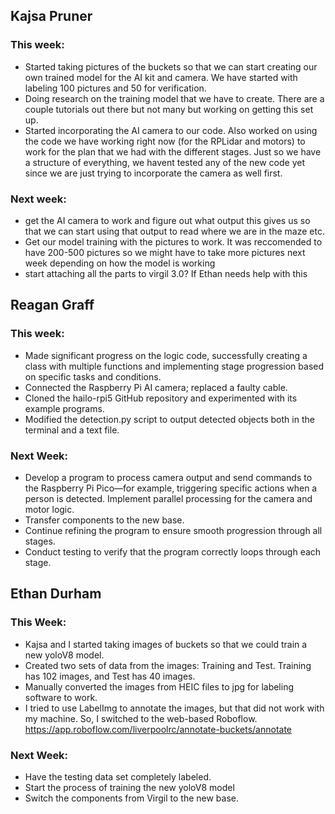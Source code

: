 ## Kajsa Pruner
### This week:
- Started taking pictures of the buckets so that we can start creating our own trained model for the AI kit and camera. We have started with labeling 100 pictures and 50 for verification.
- Doing research on the training model that we have to create. There are a couple tutorials out there but not many but working on getting this set up.
- Started incorporating the AI camera to our code. Also worked on using the code we have working right now (for the RPLidar and motors) to work for the plan that we had with the different stages. Just so we have a structure of everything, we havent tested any of the new code yet since we are just trying to incorporate the camera as well first.
### Next week:
- get the AI camera to work and figure out what output this gives us so that we can start using that output to read where we are in the maze etc.
- Get our model training with the pictures to work. It was reccomended to have 200-500 pictures so we might have to take more pictures next week depending on how the model is working
- start attaching all the parts to virgil 3.0? If Ethan needs help with this 

## Reagan Graff
### This week:
- Made significant progress on the logic code, successfully creating a class with multiple functions and implementing stage progression based on specific tasks and conditions.
- Connected the Raspberry Pi AI camera; replaced a faulty cable.
- Cloned the hailo-rpi5 GitHub repository and experimented with its example programs.
- Modified the detection.py script to output detected objects both in the terminal and a text file.
### Next Week:
- Develop a program to process camera output and send commands to the Raspberry Pi Pico—for example, triggering specific actions when a person is detected. Implement parallel processing for the camera and motor logic.
- Transfer components to the new base.
- Continue refining the program to ensure smooth progression through all stages.
- Conduct testing to verify that the program correctly loops through each stage.

## Ethan Durham
### This Week:
- Kajsa and I started taking images of buckets so that we could train a new yoloV8 model.
- Created two sets of data from the images: Training and Test. Training has 102 images, and Test has 40 images.
- Manually converted the images from HEIC files to jpg for labeling software to work.
- I tried to use LabelImg to annotate the images, but that did not work with my machine. So, I switched to the web-based Roboflow. https://app.roboflow.com/liverpoolrc/annotate-buckets/annotate
### Next Week:
- Have the testing data set completely labeled.
- Start the process of training the new yoloV8 model
- Switch the components from Virgil to the new base. 
